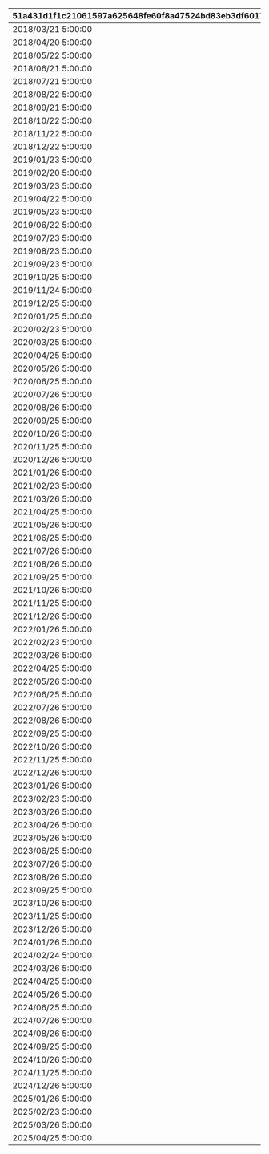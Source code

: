 |51a431d1f1c21061597a625648fe60f8a47524bd83eb3df60176ce03589f5133|96464bac00cbeae55dfe7257d2593e8ad4d1845092cef0e38415e0a9ceb9f2bd|dbfb0127841c7676b97fea452d243aecaed846aa23dd68d2ad541b1e727e75e4|f4f90498680e10039b6d3d584f77b66f9f3f497e788a8ddbbdf300908a321d4e|877f4620a451f95cd6d89976ace80c6bcbea7727fba5ab49a5422fa360818a71|a9288b7d710471cdd7a4264cbdf90c9514dca239797674bd43572cd2fa108293|e29cd7b95f0d63ab4cfae89ad1d4c487f50efd7ac52d7b15731b2201a0d2d76a|93cd82887151e0c3b05978a0c26419fca78616b8fa57e6f6ca4ad2a0f2aa10e7|b387061d35e48c72c5a76866da11c8aef86f30f9fc5106ee4f7d45cac08a6c29|363551875ae8749bd0708ed7b977cbb5e91e457648ee3212c325a5477b3ec170|c1139631babdccf3f62070d637bf01b153c1430842a5e6ac222d6b12b4adc9d7|2917f593baff5a68c2cefba757004194e79b2557707a749b774190745c496f4e|f1d3e73849fcb77d70ef7ac8b1c7d837bf923ec5fe3ec4f811bec89653fcb4d0|
| --- | --- | --- | --- | --- | --- | --- | --- | --- | --- | --- | --- | --- |
|2018/03/21 5:00:00|0|2018/03/18 11:59:00|2018/04/20 4:59:59|1|1001|3|bgm_M90|2|1|2018/03/14 12:00:00|2018/03/19 11:59:00|1|
|2018/04/20 5:00:00|1001|2018/04/17 11:59:00|2018/05/22 4:59:59|1|1002|4|bgm_M97|2|2|2018/04/13 12:00:00|2018/04/18 11:59:00|1|
|2018/05/22 5:00:00|1002|2018/05/19 11:59:00|2018/06/21 4:59:59|1|1003|5|bgm_M104|2|1|2018/05/15 12:00:00|2018/05/20 11:59:00|1|
|2018/06/21 5:00:00|1003|2018/06/18 11:59:00|2018/07/21 4:59:59|1|1004|6|bgm_M115|2|2|2018/06/14 12:00:00|2018/06/19 11:59:00|1|
|2018/07/21 5:00:00|1004|2018/07/18 11:59:00|2018/08/22 4:59:59|1|1005|7|bgm_M119|2|1|2018/07/14 12:00:00|2018/07/19 11:59:00|1|
|2018/08/22 5:00:00|1005|2018/08/19 11:59:00|2018/09/21 4:59:59|1|1006|8|bgm_M132|2|2|2018/08/15 12:00:00|2018/08/20 11:59:00|1|
|2018/09/21 5:00:00|1006|2018/09/18 11:59:00|2018/10/22 4:59:59|1|1007|9|bgm_M139|2|1|2018/09/14 12:00:00|2018/09/19 11:59:00|1|
|2018/10/22 5:00:00|1007|2018/10/19 11:59:00|2018/11/22 4:59:59|1|1008|10|bgm_M166|2|2|2018/10/15 12:00:00|2018/10/20 11:59:00|1|
|2018/11/22 5:00:00|1008|2018/11/19 11:59:00|2018/12/22 4:59:59|1|1009|11|bgm_M175|2|1|2018/11/15 12:00:00|2018/11/20 11:59:00|1|
|2018/12/22 5:00:00|1009|2018/12/19 11:59:00|2019/01/23 4:59:59|1|1010|12|bgm_M181|2|2|2018/12/15 12:00:00|2018/12/20 11:59:00|1|
|2019/01/23 5:00:00|1010|2019/01/20 11:59:00|2019/02/20 4:59:59|1|1011|1|bgm_M186|2|1|2019/01/16 12:00:00|2019/01/21 11:59:00|1|
|2019/02/20 5:00:00|1011|2019/02/17 11:59:00|2019/03/23 4:59:59|1|1012|2|bgm_M205|2|2|2019/02/13 12:00:00|2019/02/18 11:59:00|1|
|2019/03/23 5:00:00|1012|2019/03/20 11:59:00|2019/04/22 4:59:59|1|1013|3|bgm_M90|2|1|2019/03/16 12:00:00|2019/03/21 11:59:00|1|
|2019/04/22 5:00:00|1013|2019/04/19 11:59:00|2019/05/23 4:59:59|1|1014|4|bgm_M97|2|2|2019/04/15 12:00:00|2019/04/20 11:59:00|1|
|2019/05/23 5:00:00|1014|2019/05/20 11:59:00|2019/06/22 4:59:59|1|1015|5|bgm_M104|2|1|2019/05/16 12:00:00|2019/05/21 11:59:00|1|
|2019/06/22 5:00:00|1015|2019/06/19 11:59:00|2019/07/23 4:59:59|1|1016|6|bgm_M115|2|2|2019/06/15 12:00:00|2019/06/20 11:59:00|1|
|2019/07/23 5:00:00|1016|2019/07/20 11:59:00|2019/08/23 4:59:59|1|1017|7|bgm_M119|2|1|2019/07/16 12:00:00|2019/07/21 11:59:00|1|
|2019/08/23 5:00:00|1017|2019/08/20 11:59:00|2019/09/23 4:59:59|1|1018|8|bgm_M132|2|2|2019/08/16 12:00:00|2019/08/21 11:59:00|1|
|2019/09/23 5:00:00|1018|2019/09/20 11:59:00|2019/10/25 4:59:59|1|1019|9|bgm_M139|2|1|2019/09/16 12:00:00|2019/09/21 11:59:00|1|
|2019/10/25 5:00:00|1019|2019/10/22 11:59:00|2019/11/24 4:59:59|1|1020|10|bgm_M166|2|2|2019/10/18 12:00:00|2019/10/23 11:59:00|1|
|2019/11/24 5:00:00|1020|2019/11/21 11:59:00|2019/12/25 4:59:59|1|1021|11|bgm_M175|2|1|2019/11/17 12:00:00|2019/11/22 11:59:00|1|
|2019/12/25 5:00:00|1021|2019/12/22 11:59:00|2020/01/25 4:59:59|1|1022|12|bgm_M181|2|2|2019/12/18 12:00:00|2019/12/23 11:59:00|1|
|2020/01/25 5:00:00|1022|2020/01/22 11:59:00|2020/02/23 4:59:59|1|1023|1|bgm_M186|2|1|2020/01/18 12:00:00|2020/01/23 11:59:00|1|
|2020/02/23 5:00:00|1023|2020/02/20 11:59:00|2020/03/25 4:59:59|1|1024|2|bgm_M205|2|2|2020/02/16 12:00:00|2020/02/21 11:59:00|1|
|2020/03/25 5:00:00|1024|2020/03/22 11:59:00|2020/04/25 4:59:59|1|1025|3|bgm_M90|2|1|2020/03/18 12:00:00|2020/03/23 11:59:00|1|
|2020/04/25 5:00:00|1025|2020/04/22 11:59:00|2020/05/26 4:59:59|1|1026|4|bgm_M97|2|2|2020/04/18 12:00:00|2020/04/23 11:59:00|1|
|2020/05/26 5:00:00|1026|2020/05/23 11:59:00|2020/06/25 4:59:59|1|1027|5|bgm_M104|2|1|2020/05/19 12:00:00|2020/05/24 11:59:00|1|
|2020/06/25 5:00:00|1027|2020/06/22 11:59:00|2020/07/26 4:59:59|1|1028|6|bgm_M115|2|2|2020/06/18 12:00:00|2020/06/23 11:59:00|1|
|2020/07/26 5:00:00|1028|2020/07/23 11:59:00|2020/08/26 4:59:59|1|1029|7|bgm_M119|2|1|2020/07/19 12:00:00|2020/07/24 11:59:00|1|
|2020/08/26 5:00:00|1029|2020/08/23 11:59:00|2020/09/25 4:59:59|1|1030|8|bgm_M132|2|2|2020/08/19 12:00:00|2020/08/24 11:59:00|1|
|2020/09/25 5:00:00|1030|2020/09/22 11:59:00|2020/10/26 4:59:59|1|1031|9|bgm_M139|2|1|2020/09/18 12:00:00|2020/09/23 11:59:00|1|
|2020/10/26 5:00:00|1031|2020/10/23 11:59:00|2020/11/25 4:59:59|1|1032|10|bgm_M166|2|2|2020/10/19 12:00:00|2020/10/24 11:59:00|1|
|2020/11/25 5:00:00|1032|2020/11/22 11:59:00|2020/12/26 4:59:59|1|1033|11|bgm_M175|2|1|2020/11/18 12:00:00|2020/11/23 11:59:00|1|
|2020/12/26 5:00:00|1033|2020/12/23 11:59:00|2021/01/26 4:59:59|1|1034|12|bgm_M181|2|2|2020/12/19 12:00:00|2020/12/24 11:59:00|1|
|2021/01/26 5:00:00|1034|2021/01/23 11:59:00|2021/02/23 4:59:59|1|1035|1|bgm_M186|2|1|2021/01/19 12:00:00|2021/01/24 11:59:00|1|
|2021/02/23 5:00:00|1035|2021/02/20 11:59:00|2021/03/26 4:59:59|1|1036|2|bgm_M205|2|2|2021/02/16 12:00:00|2021/02/21 11:59:00|1|
|2021/03/26 5:00:00|1036|2021/03/23 11:59:00|2021/04/25 4:59:59|1|1037|3|bgm_M90|2|1|2021/03/19 12:00:00|2021/03/24 11:59:00|1|
|2021/04/25 5:00:00|1037|2021/04/22 11:59:00|2021/05/26 4:59:59|1|1038|4|bgm_M97|2|2|2021/04/18 12:00:00|2021/04/23 11:59:00|1|
|2021/05/26 5:00:00|1038|2021/05/23 11:59:00|2021/06/25 4:59:59|1|1039|5|bgm_M104|2|1|2021/05/19 12:00:00|2021/05/24 11:59:00|1|
|2021/06/25 5:00:00|1039|2021/06/22 11:59:00|2021/07/26 4:59:59|1|1040|6|bgm_M115|2|2|2021/06/18 12:00:00|2021/06/23 11:59:00|1|
|2021/07/26 5:00:00|1040|2021/07/23 11:59:00|2021/08/26 4:59:59|1|1041|7|bgm_M119|2|1|2021/07/19 12:00:00|2021/07/24 11:59:00|1|
|2021/08/26 5:00:00|1041|2021/08/23 11:59:00|2021/09/25 4:59:59|1|1042|8|bgm_M132|2|2|2021/08/19 12:00:00|2021/08/24 11:59:00|1|
|2021/09/25 5:00:00|1042|2021/09/22 11:59:00|2021/10/26 4:59:59|1|1043|9|bgm_M139|2|1|2021/09/18 12:00:00|2021/09/23 11:59:00|1|
|2021/10/26 5:00:00|1043|2021/10/23 11:59:00|2021/11/25 4:59:59|1|1044|10|bgm_M166|2|2|2021/10/19 12:00:00|2021/10/24 11:59:00|1|
|2021/11/25 5:00:00|1044|2021/11/22 11:59:00|2021/12/26 4:59:59|1|1045|11|bgm_M175|2|1|2021/11/18 12:00:00|2021/11/23 11:59:00|1|
|2021/12/26 5:00:00|1045|2021/12/23 11:59:00|2022/01/26 4:59:59|1|1046|12|bgm_M181|2|2|2021/12/19 12:00:00|2021/12/24 11:59:00|1|
|2022/01/26 5:00:00|1046|2022/01/23 11:59:00|2022/02/23 4:59:59|1|1047|1|bgm_M186|2|1|2022/01/19 12:00:00|2022/01/24 11:59:00|1|
|2022/02/23 5:00:00|1047|2022/02/20 11:59:00|2022/03/26 4:59:59|1|1048|2|bgm_M205|2|2|2022/02/16 12:00:00|2022/02/21 11:59:00|1|
|2022/03/26 5:00:00|1048|2022/03/23 11:59:00|2022/04/25 4:59:59|1|1049|3|bgm_M90|2|1|2022/03/19 12:00:00|2022/03/24 11:59:00|1|
|2022/04/25 5:00:00|1049|2022/04/22 11:59:00|2022/05/26 4:59:59|1|1050|4|bgm_M97|2|2|2022/04/18 12:00:00|2022/04/23 11:59:00|1|
|2022/05/26 5:00:00|1050|2022/05/23 11:59:00|2022/06/25 4:59:59|1|1051|5|bgm_M104|2|1|2022/05/19 12:00:00|2022/05/24 11:59:00|1|
|2022/06/25 5:00:00|1051|2022/06/22 11:59:00|2022/07/26 4:59:59|1|1052|6|bgm_M115|2|2|2022/06/18 12:00:00|2022/06/23 11:59:00|1|
|2022/07/26 5:00:00|1052|2022/07/23 11:59:00|2022/08/26 4:59:59|1|1053|7|bgm_M119|2|1|2022/07/19 12:00:00|2022/07/24 11:59:00|1|
|2022/08/26 5:00:00|1053|2022/08/23 11:59:00|2022/09/25 4:59:59|1|1054|8|bgm_M132|2|2|2022/08/19 12:00:00|2022/08/24 11:59:00|1|
|2022/09/25 5:00:00|1054|2022/09/22 11:59:00|2022/10/26 4:59:59|1|1055|9|bgm_M139|2|1|2022/09/18 12:00:00|2022/09/23 11:59:00|1|
|2022/10/26 5:00:00|1055|2022/10/23 11:59:00|2022/11/25 4:59:59|1|1056|10|bgm_M166|2|2|2022/10/19 12:00:00|2022/10/24 11:59:00|1|
|2022/11/25 5:00:00|1056|2022/11/22 11:59:00|2022/12/26 4:59:59|1|1057|11|bgm_M175|2|1|2022/11/18 12:00:00|2022/11/23 11:59:00|1|
|2022/12/26 5:00:00|1057|2022/12/23 11:59:00|2023/01/26 4:59:59|1|1058|12|bgm_M181|2|2|2022/12/19 12:00:00|2022/12/24 11:59:00|1|
|2023/01/26 5:00:00|1058|2023/01/23 11:59:00|2023/02/23 4:59:59|1|1059|1|bgm_M186|2|1|2023/01/19 12:00:00|2023/01/24 11:59:00|1|
|2023/02/23 5:00:00|1059|2023/02/20 11:59:00|2023/03/26 4:59:59|1|1060|2|bgm_M205|2|2|2023/02/16 12:00:00|2023/02/21 11:59:00|1|
|2023/03/26 5:00:00|1060|2023/03/23 11:59:00|2023/04/26 4:59:59|1|1061|3|bgm_M90|2|1|2023/03/19 12:00:00|2023/03/24 11:59:00|1|
|2023/04/26 5:00:00|1061|2023/04/23 11:59:00|2023/05/26 4:59:59|1|1063|4|bgm_M97|2|2|2023/04/19 12:00:00|2023/04/24 11:59:00|1|
|2023/05/26 5:00:00|1063|2023/05/23 11:59:00|2023/06/25 4:59:59|1|1064|5|bgm_M104|2|1|2023/05/19 12:00:00|2023/05/24 11:59:00|1|
|2023/06/25 5:00:00|1064|2023/06/22 11:59:00|2023/07/26 4:59:59|1|1065|6|bgm_M115|2|2|2023/06/18 12:00:00|2023/06/23 11:59:00|1|
|2023/07/26 5:00:00|1065|2023/07/23 11:59:00|2023/08/26 4:59:59|1|1066|7|bgm_M119|2|1|2023/07/19 12:00:00|2023/07/24 11:59:00|1|
|2023/08/26 5:00:00|1066|2023/08/23 11:59:00|2023/09/25 4:59:59|1|1067|8|bgm_M132|2|2|2023/08/19 12:00:00|2023/08/24 11:59:00|1|
|2023/09/25 5:00:00|1067|2023/09/22 11:59:00|2023/10/26 4:59:59|1|1068|9|bgm_M139|2|1|2023/09/18 12:00:00|2023/09/23 11:59:00|1|
|2023/10/26 5:00:00|1068|2023/10/23 11:59:59|2023/11/25 4:59:59|1|1069|10|bgm_M166|2|2|2023/10/19 12:00:00|2023/10/24 11:59:59|1|
|2023/11/25 5:00:00|1069|2023/11/22 11:59:59|2023/12/26 4:59:59|1|1070|11|bgm_M175|2|1|2023/11/18 12:00:00|2023/11/23 11:59:59|1|
|2023/12/26 5:00:00|1070|2023/12/23 11:59:59|2024/01/26 4:59:59|1|1071|12|bgm_M181|2|2|2023/12/19 12:00:00|2023/12/24 11:59:59|1|
|2024/01/26 5:00:00|1071|2024/01/23 11:59:59|2024/02/24 4:59:59|1|1072|1|bgm_M186|2|1|2024/01/19 12:00:00|2024/01/24 11:59:59|1|
|2024/02/24 5:00:00|1072|2024/02/21 11:59:59|2024/03/26 4:59:59|1|1073|2|bgm_M205|2|2|2024/02/15 0:00:00|2024/02/22 11:59:59|1|
|2024/03/26 5:00:00|1073|2024/03/23 11:59:59|2024/04/25 4:59:59|1|1074|3|bgm_M90|2|1|2024/03/19 12:00:00|2024/03/24 11:59:59|1|
|2024/04/25 5:00:00|1074|2024/04/22 11:59:59|2024/05/26 4:59:59|1|1075|4|bgm_M97|2|2|2024/04/18 12:00:00|2024/04/23 11:59:59|1|
|2024/05/26 5:00:00|1075|2024/05/23 11:59:59|2024/06/25 4:59:59|1|1076|5|bgm_M104|2|1|2024/05/19 12:00:00|2024/05/24 11:59:59|1|
|2024/06/25 5:00:00|1076|2024/06/22 11:59:59|2024/07/26 4:59:59|1|1077|6|bgm_M115|2|2|2024/06/18 12:00:00|2024/06/23 11:59:59|1|
|2024/07/26 5:00:00|1077|2024/07/23 11:59:59|2024/08/26 4:59:59|1|1078|7|bgm_M119|2|1|2024/07/19 12:00:00|2024/07/24 11:59:59|1|
|2024/08/26 5:00:00|1078|2024/08/23 11:59:59|2024/09/25 4:59:59|1|1079|8|bgm_M132|2|2|2024/08/19 12:00:00|2024/08/24 11:59:59|1|
|2024/09/25 5:00:00|1079|2024/09/22 11:59:59|2024/10/26 4:59:59|1|1080|9|bgm_M139|2|1|2024/09/18 12:00:00|2024/09/23 11:59:59|1|
|2024/10/26 5:00:00|1080|2024/10/23 11:59:59|2024/11/25 4:59:59|1|1081|10|bgm_M166|2|2|2024/10/19 12:00:00|2024/10/24 11:59:59|1|
|2024/11/25 5:00:00|1081|2024/11/22 11:59:59|2024/12/26 4:59:59|1|1082|11|bgm_M175|2|1|2024/11/18 12:00:00|2024/11/23 11:59:59|1|
|2024/12/26 5:00:00|1082|2024/12/23 11:59:59|2025/01/26 4:59:59|1|1083|12|bgm_M181|2|2|2024/12/19 12:00:00|2024/12/24 11:59:59|1|
|2025/01/26 5:00:00|1083|2025/01/23 11:59:59|2025/02/23 4:59:59|1|1084|1|bgm_M186|2|1|2025/01/19 12:00:00|2025/01/24 11:59:59|1|
|2025/02/23 5:00:00|1084|2025/02/20 11:59:59|2025/03/26 4:59:59|1|1085|2|bgm_M205|2|2|2025/02/16 12:00:00|2025/02/21 11:59:59|1|
|2025/03/26 5:00:00|1085|2025/03/23 11:59:59|2025/04/25 4:59:59|1|1086|3|bgm_M90|2|1|2025/03/19 12:00:00|2025/03/24 11:59:59|1|
|2025/04/25 5:00:00|1086|2025/04/22 11:59:59|2025/05/26 4:59:59|1|1087|4|bgm_M97|2|2|2025/04/18 12:00:00|2025/04/23 11:59:59|1|